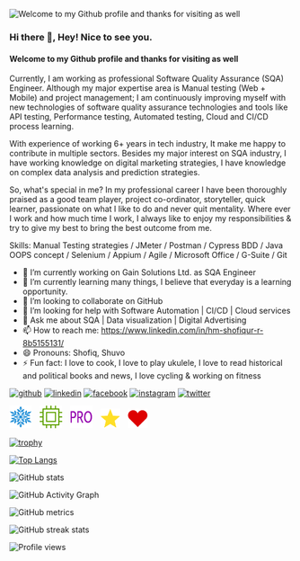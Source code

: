 ![Welcome to my Github profile and thanks for visiting as well](https://media.licdn.com/dms/image/C5616AQG0cA5u-htB2Q/profile-displaybackgroundimage-shrink_350_1400/0/1644056119152?e=1704326400&v=beta&t=YqulyycS6Kay257MiEOCqcNN-rzEX85CjpE5jRGeVK4)

### Hi there 👋, Hey! Nice to see you.
#### Welcome to my Github profile and thanks for visiting as well


Currently, I am working as professional Software Quality Assurance (SQA) Engineer. Although my major expertise area is Manual testing (Web + Mobile) and project management; I am continuously improving myself with new technologies of software quality assurance technologies and tools like API testing, Performance testing, Automated testing, Cloud and CI/CD process learning.

With experience of working 6+ years in tech industry, It make me happy to contribute in multiple sectors. Besides my major interest on SQA industry, I have working knowledge on digital marketing strategies, I have knowledge on complex data analysis and prediction strategies.

So, what's special in me?
In my professional career I have been thoroughly praised as a good team player, project co-ordinator, storyteller, quick learner, passionate on what I like to do and never quit mentality. Where ever I work and how much time I work, I always like to enjoy my responsibilities & try to give my best to bring the best outcome from me.

Skills: Manual Testing strategies / JMeter / Postman / Cypress BDD / Java OOPS concept / Selenium / Appium / Agile / Microsoft Office / G-Suite / Git

- 🔭 I’m currently working on Gain Solutions Ltd. as SQA Engineer 
- 🌱 I’m currently learning many things, I believe that everyday is a learning opportunity. 
- 👯 I’m looking to collaborate on GitHub 
- 🤔 I’m looking for help with Software Automation | CI/CD | Cloud services 
- 💬 Ask me about SQA | Data visualization | Digital Advertising 
- 📫 How to reach me: https://www.linkedin.com/in/hm-shofiqur-r-8b5155131/ 
- 😄 Pronouns: Shofiq, Shuvo 
- ⚡ Fun fact: I love to cook, I love to play ukulele, I love to read historical and political books and news, I love cycling & working on fitness 


[<img src='https://cdn.jsdelivr.net/npm/simple-icons@3.0.1/icons/github.svg' alt='github' height='40'>](https://github.com/S-shuvo)  [<img src='https://cdn.jsdelivr.net/npm/simple-icons@3.0.1/icons/linkedin.svg' alt='linkedin' height='40'>](https://www.linkedin.com/in/hm-shofiqur-r-8b5155131/)  [<img src='https://cdn.jsdelivr.net/npm/simple-icons@3.0.1/icons/facebook.svg' alt='facebook' height='40'>](https://www.facebook.com/shofiq.blackversion)  [<img src='https://cdn.jsdelivr.net/npm/simple-icons@3.0.1/icons/instagram.svg' alt='instagram' height='40'>](https://www.instagram.com/shofiq_shuvo/)  [<img src='https://cdn.jsdelivr.net/npm/simple-icons@3.0.1/icons/twitter.svg' alt='twitter' height='40'>](https://twitter.com/ShuvoShofiq)  

<a href='https://archiveprogram.github.com/'><img src='https://raw.githubusercontent.com/acervenky/animated-github-badges/master/assets/acbadge.gif' width='40' height='40'></a> <a href='https://docs.github.com/en/developers'><img src='https://raw.githubusercontent.com/acervenky/animated-github-badges/master/assets/devbadge.gif' width='40' height='40'></a> <a href='https://github.com/pricing'><img src='https://raw.githubusercontent.com/acervenky/animated-github-badges/master/assets/pro.gif' width='40' height='40'></a> <a href='https://stars.github.com/'><img src='https://raw.githubusercontent.com/acervenky/animated-github-badges/master/assets/starbadge.gif' width='35' height='35'></a> <a href='https://docs.github.com/en/github/supporting-the-open-source-community-with-github-sponsors'><img src='https://raw.githubusercontent.com/acervenky/animated-github-badges/master/assets/sponsorbadge.gif' width='35' height='35'></a> 

[![trophy](https://github-profile-trophy.vercel.app/?username=S-shuvo)](https://github.com/ryo-ma/github-profile-trophy)

[![Top Langs](https://github-readme-stats.vercel.app/api/top-langs/?username=S-shuvo)](https://github.com/anuraghazra/github-readme-stats)

![GitHub stats](https://github-readme-stats.vercel.app/api?username=S-shuvo&show_icons=true&count_private=true)  

![GitHub Activity Graph](https://activity-graph.herokuapp.com/graph?username=S-shuvo)  

![GitHub metrics](https://metrics.lecoq.io/S-shuvo)  

![GitHub streak stats](https://streak-stats.demolab.com/?user=S-shuvo)  

![Profile views](https://gpvc.arturio.dev/S-shuvo)  
